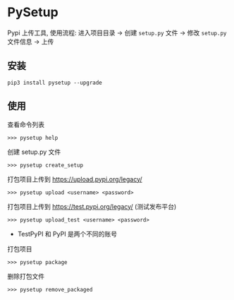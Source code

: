 # PySetup
Pypi 上传工具, 使用流程: 进入项目目录 -> 创建 `setup.py` 文件 -> 修改 `setup.py` 文件信息 -> 上传

## 安装
```
pip3 install pysetup --upgrade
```

## 使用
查看命令列表
```
>>> pysetup help
```
创建 setup.py 文件
```
>>> pysetup create_setup
```
打包项目上传到 https://upload.pypi.org/legacy/
```
>>> pysetup upload <username> <password>
```
打包项目上传到 https://test.pypi.org/legacy/ (测试发布平台)
```
>>> pysetup upload_test <username> <password>
```
- TestPyPI 和 PyPI 是两个不同的账号

打包项目
```
>>> pysetup package
```
删除打包文件
```
>>> pysetup remove_packaged
```
